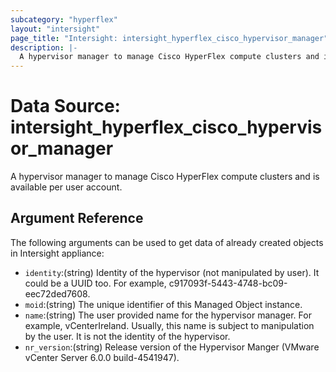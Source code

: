 ```yaml
---
subcategory: "hyperflex"
layout: "intersight"
page_title: "Intersight: intersight_hyperflex_cisco_hypervisor_manager"
description: |-
  A hypervisor manager to manage Cisco HyperFlex compute clusters and is available per user account.
---
```


# Data Source: intersight_hyperflex_cisco_hypervisor_manager
A hypervisor manager to manage Cisco HyperFlex compute clusters and is available per user account.
## Argument Reference
The following arguments can be used to get data of already created objects in Intersight appliance:
* `identity`:(string) Identity of the hypervisor (not manipulated by user). It could be a UUID too. For example, c917093f-5443-4748-bc09-eec72ded7608. 
* `moid`:(string) The unique identifier of this Managed Object instance. 
* `name`:(string) The user provided name for the hypervisor manager. For example, vCenterIreland. Usually, this name is subject to manipulation by the user. It is not the identity of the hypervisor. 
* `nr_version`:(string) Release version of the Hypervisor Manger (VMware vCenter Server 6.0.0 build-4541947). 
